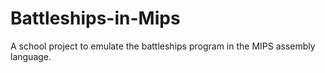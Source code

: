 # Battleships-in-Mips
A school project to emulate the battleships program in the MIPS assembly language.
